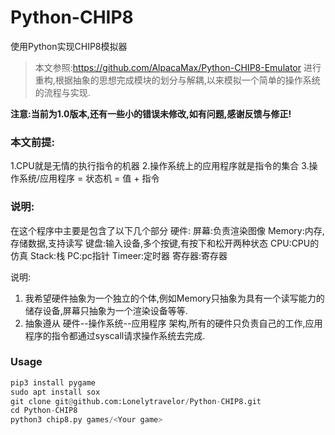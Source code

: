 # Python-CHIP8
使用Python实现CHIP8模拟器

> 本文参照:https://github.com/AlpacaMax/Python-CHIP8-Emulator 进行重构,根据抽象的思想完成模块的划分与解耦,以来模拟一个简单的操作系统的流程与实现.

**注意:当前为1.0版本,还有一些小的错误未修改,如有问题,感谢反馈与修正!**

### 本文前提:
1.CPU就是无情的执行指令的机器
2.操作系统上的应用程序就是指令的集合
3.操作系统/应用程序 = 状态机 = 值 + 指令

### 说明:
在这个程序中主要是包含了以下几个部分
硬件:
  屏幕:负责渲染图像
  Memory:内存,存储数据,支持读写
  键盘:输入设备,多个按键,有按下和松开两种状态
  CPU:CPU的仿真
    Stack:栈
    PC:pc指针
    Timeer:定时器
    寄存器:寄存器

说明:
1. 我希望硬件抽象为一个独立的个体,例如Memory只抽象为具有一个读写能力的储存设备,屏幕只抽象为一个渲染设备等等.
2. 抽象遵从 硬件--操作系统--应用程序 架构,所有的硬件只负责自己的工作,应用程序的指令都通过syscall请求操作系统去完成.

### Usage
```python
pip3 install pygame
sudo apt install sox
git clone git@github.com:Lonelytravelor/Python-CHIP8.git
cd Python-CHIP8
python3 chip8.py games/<Your game>
```
